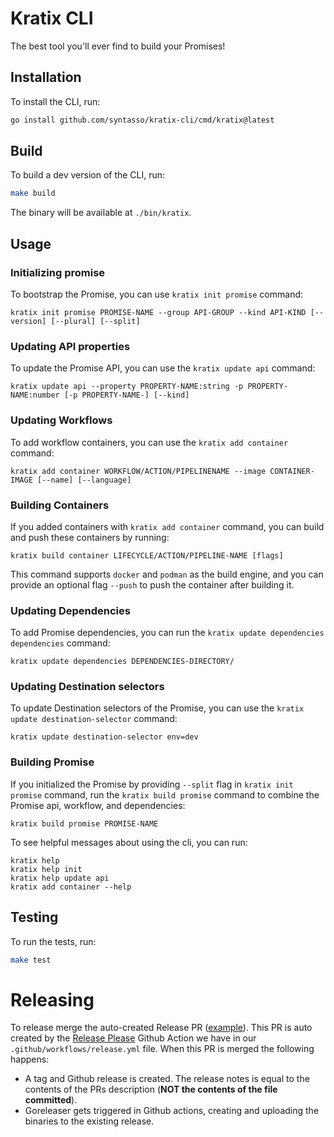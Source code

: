# Kratix CLI

The best tool you'll ever find to build your Promises!

## Installation
To install the CLI, run:

```bash
go install github.com/syntasso/kratix-cli/cmd/kratix@latest
```

## Build
To build a dev version of the CLI, run:

```bash
make build
```

The binary will be available at `./bin/kratix`.

## Usage

### Initializing promise

To bootstrap the Promise, you can use `kratix init promise` command:
```
kratix init promise PROMISE-NAME --group API-GROUP --kind API-KIND [--version] [--plural] [--split]
```

### Updating API properties

To update the Promise API, you can use the `kratix update api` command:

```
kratix update api --property PROPERTY-NAME:string -p PROPERTY-NAME:number [-p PROPERTY-NAME-] [--kind]
```

### Updating Workflows

To add workflow containers, you can use the `kratix add container` command:

```
kratix add container WORKFLOW/ACTION/PIPELINENAME --image CONTAINER-IMAGE [--name] [--language]
```

### Building Containers

If you added containers with `kratix add container` command, you can build and push these containers by running:
```
kratix build container LIFECYCLE/ACTION/PIPELINE-NAME [flags]
```

This command supports `docker` and `podman` as the build engine, and you can provide an optional flag `--push` to
push the container after building it.

### Updating Dependencies

To add Promise dependencies, you can run the `kratix update dependencies dependencies` command:
```
kratix update dependencies DEPENDENCIES-DIRECTORY/
```

### Updating Destination selectors

To update Destination selectors of the Promise, you can use the `kratix update destination-selector` command:
```
kratix update destination-selector env=dev
```

### Building Promise

If you initialized the Promise by providing `--split` flag in `kratix init promise` command, run
the `kratix build promise` command to combine the Promise api, workflow, and dependencies:
```
kratix build promise PROMISE-NAME
```

To see helpful messages about using the cli, you can run:
```
kratix help
kratix help init
kratix help update api
kratix add container --help
```

## Testing

To run the tests, run:

```bash
make test
```

# Releasing

To release merge the auto-created Release PR
([example](https://github.com/syntasso/kratix-cli/pull/48)). This PR is auto
created by the [Release Please](https://github.com/googleapis/release-please)
Github Action we have in our `.github/workflows/release.yml` file. When this PR
is merged the following happens:

- A tag and Github release is created. The release notes is equal to the
   contents of the PRs description (**NOT the contents of the file committed**).
- Goreleaser gets triggered in Github actions, creating and uploading the binaries to the
   existing release.

